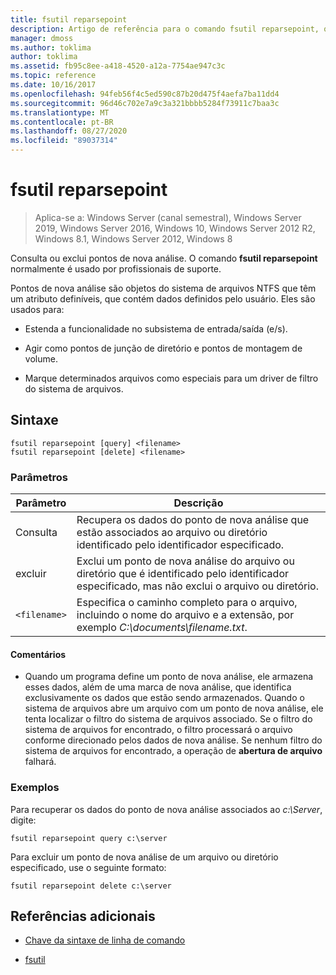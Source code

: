 ```yaml
---
title: fsutil reparsepoint
description: Artigo de referência para o comando fsutil reparsepoint, que consulta ou exclui pontos de nova análise.
manager: dmoss
ms.author: toklima
author: toklima
ms.assetid: fb95c8ee-a418-4520-a12a-7754ae947c3c
ms.topic: reference
ms.date: 10/16/2017
ms.openlocfilehash: 94feb56f4c5ed590c87b20d475f4aefa7ba11dd4
ms.sourcegitcommit: 96d46c702e7a9c3a321bbbb5284f73911c7baa3c
ms.translationtype: MT
ms.contentlocale: pt-BR
ms.lasthandoff: 08/27/2020
ms.locfileid: "89037314"
---
```

# <a name="fsutil-reparsepoint"></a>fsutil reparsepoint

> Aplica-se a: Windows Server (canal semestral), Windows Server 2019, Windows Server 2016, Windows 10, Windows Server 2012 R2, Windows 8.1, Windows Server 2012, Windows 8

Consulta ou exclui pontos de nova análise.  O comando **fsutil reparsepoint** normalmente é usado por profissionais de suporte.

Pontos de nova análise são objetos do sistema de arquivos NTFS que têm um atributo definíveis, que contém dados definidos pelo usuário. Eles são usados para:

- Estenda a funcionalidade no subsistema de entrada/saída (e/s).

- Agir como pontos de junção de diretório e pontos de montagem de volume.

- Marque determinados arquivos como especiais para um driver de filtro do sistema de arquivos.

## <a name="syntax"></a>Sintaxe

```
fsutil reparsepoint [query] <filename>
fsutil reparsepoint [delete] <filename>
```

### <a name="parameters"></a>Parâmetros

| Parâmetro | Descrição |
| --------- | ----------- |
| Consulta | Recupera os dados do ponto de nova análise que estão associados ao arquivo ou diretório identificado pelo identificador especificado. |
| excluir | Exclui um ponto de nova análise do arquivo ou diretório que é identificado pelo identificador especificado, mas não exclui o arquivo ou diretório. |
| `<filename>` | Especifica o caminho completo para o arquivo, incluindo o nome do arquivo e a extensão, por exemplo *C:\documents\filename.txt*. |

#### <a name="remarks"></a>Comentários

- Quando um programa define um ponto de nova análise, ele armazena esses dados, além de uma marca de nova análise, que identifica exclusivamente os dados que estão sendo armazenados. Quando o sistema de arquivos abre um arquivo com um ponto de nova análise, ele tenta localizar o filtro do sistema de arquivos associado. Se o filtro do sistema de arquivos for encontrado, o filtro processará o arquivo conforme direcionado pelos dados de nova análise. Se nenhum filtro do sistema de arquivos for encontrado, a operação de **abertura de arquivo** falhará.

### <a name="examples"></a>Exemplos

Para recuperar os dados do ponto de nova análise associados ao *c:\Server*, digite:

```
fsutil reparsepoint query c:\server
```

Para excluir um ponto de nova análise de um arquivo ou diretório especificado, use o seguinte formato:

```
fsutil reparsepoint delete c:\server
```

## <a name="additional-references"></a>Referências adicionais

- [Chave da sintaxe de linha de comando](command-line-syntax-key.md)

- [fsutil](fsutil.md)
